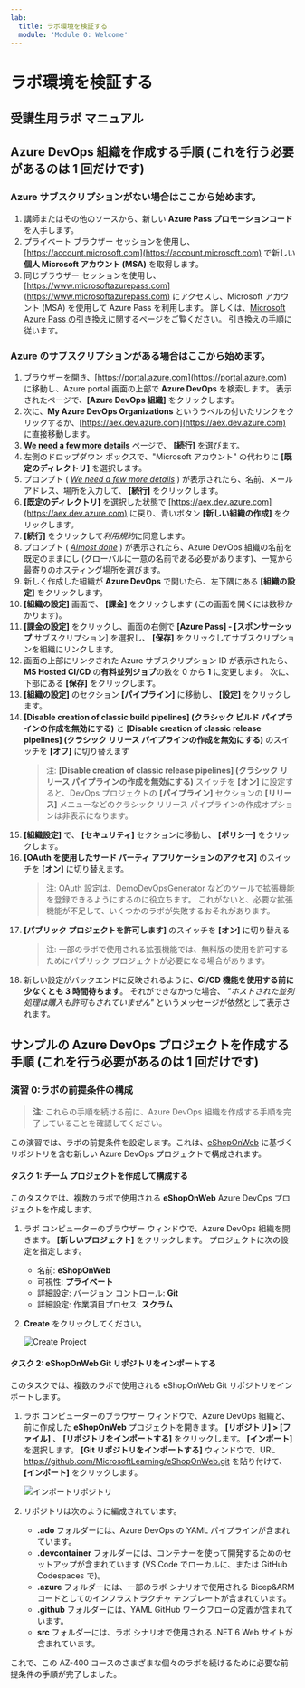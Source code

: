 ```yaml
---
lab:
  title: ラボ環境を検証する
  module: 'Module 0: Welcome'
---
```


# ラボ環境を検証する

## 受講生用ラボ マニュアル

## Azure DevOps 組織を作成する手順 (これを行う必要があるのは 1 回だけです)

### Azure サブスクリプションがない場合はここから始めます。
1. 講師またはその他のソースから、新しい **Azure Pass プロモーションコード**を入手します。
1. プライベート ブラウザー セッションを使用し、[https://account.microsoft.com](https://account.microsoft.com) で新しい **個人 Microsoft アカウント (MSA)** を取得します。
1. 同じブラウザー セッションを使用し、[https://www.microsoftazurepass.com](https://www.microsoftazurepass.com) にアクセスし、Microsoft アカウント (MSA) を使用して Azure Pass を利用します。 詳しくは、[Microsoft Azure Pass の引き換え](https://www.microsoftazurepass.com/Home/HowTo?Length=5)に関するページをご覧ください。 引き換えの手順に従います。

### Azure のサブスクリプションがある場合はここから始めます。

1. ブラウザーを開き、[https://portal.azure.com](https://portal.azure.com) に移動し、Azure portal 画面の上部で **Azure DevOps** を検索します。 表示されたページで、**[Azure DevOps 組織]** をクリックします。
1. 次に、**My Azure DevOps Organizations** というラベルの付いたリンクをクリックするか、[https://aex.dev.azure.com](https://aex.dev.azure.com) に直接移動します。
1. **[We need a few more details](詳細情報をいくつか入力する必要があります)** ページで、 **[続行]** を選びます。
1. 左側のドロップダウン ボックスで、"Microsoft アカウント" の代わりに **[既定のディレクトリ]** を選択します。
1. プロンプト ( *[We need a few more details](詳細情報をいくつか入力する必要があります)* ) が表示されたら、名前、メールアドレス、場所を入力して、 **[続行]** をクリックします。
1. **[既定のディレクトリ]** を選択した状態で [https://aex.dev.azure.com](https://aex.dev.azure.com) に戻り、青いボタン **[新しい組織の作成]** をクリックします。
1. **[続行]** をクリックして*利用規約*に同意します。
1. プロンプト ( *[Almost done](ほぼ完了)* ) が表示されたら、Azure DevOps 組織の名前を既定のままにし (グローバルに一意の名前である必要があります)、一覧から最寄りのホスティング場所を選びます。
1. 新しく作成した組織が **Azure DevOps** で開いたら、左下隅にある **[組織の設定]** をクリックします。
1. **[組織の設定]** 画面で、 **[課金]** をクリックします (この画面を開くには数秒かかります)。
1. **[課金の設定]** をクリックし、画面の右側で **[Azure Pass] - [スポンサーシップ** サブスクリプション] を選択し、 **[保存]** をクリックしてサブスクリプションを組織にリンクします。
1. 画面の上部にリンクされた Azure サブスクリプション ID が表示されたら、**MS Hosted CI/CD** の**有料並列ジョブ**の数を 0 から **1** に変更します。 次に、下部にある **[保存]** をクリックします。
1. **[組織の設定]** のセクション **[パイプライン]** に移動し、 **[設定]** をクリックします。
1. **[Disable creation of classic build pipelines] (クラシック ビルド パイプラインの作成を無効にする)** と **[Disable creation of classic release pipelines] (クラシック リリース パイプラインの作成を無効にする)** のスイッチを **[オフ]** に切り替えます
    > 注: **[Disable creation of classic release pipelines] (クラシック リリース パイプラインの作成を無効にする)** スイッチを **[オン]** に設定すると、DevOps プロジェクトの **[パイプライン]** セクションの **[リリース]** メニューなどのクラシック リリース パイプラインの作成オプションは非表示になります。
1. **[組織設定]** で、 **[セキュリティ]** セクションに移動し、 **[ポリシー]** をクリックします。
1. **[OAuth を使用したサード パーティ アプリケーションのアクセス]** のスイッチを **[オン]** に切り替えます。
    > 注: OAuth 設定は、DemoDevOpsGenerator などのツールで拡張機能を登録できるようにするのに役立ちます。 これがないと、必要な拡張機能が不足して、いくつかのラボが失敗するおそれがあります。
1. **[パブリック プロジェクトを許可します]** のスイッチを **[オン]** に切り替える
    > 注: 一部のラボで使用される拡張機能では、無料版の使用を許可するためにパブリック プロジェクトが必要になる場合があります。
1. 新しい設定がバックエンドに反映されるように、**CI/CD 機能を使用する前に少なくとも 3 時間待ちます**。 それができなかった場合、 *"ホストされた並列処理は購入も許可もされていません"* というメッセージが依然として表示されます。

## サンプルの Azure DevOps プロジェクトを作成する手順 (これを行う必要があるのは 1 回だけです)

### 演習 0:ラボの前提条件の構成

> **注**: これらの手順を続ける前に、Azure DevOps 組織を作成する手順を完了していることを確認してください。

この演習では、ラボの前提条件を設定します。これは、[eShopOnWeb](https://github.com/MicrosoftLearning/eShopOnWeb) に基づくリポジトリを含む新しい Azure DevOps プロジェクトで構成されます。

#### タスク 1: チーム プロジェクトを作成して構成する

このタスクでは、複数のラボで使用される **eShopOnWeb** Azure DevOps プロジェクトを作成します。

1. ラボ コンピューターのブラウザー ウィンドウで、Azure DevOps 組織を開きます。 **[新しいプロジェクト]** をクリックします。 プロジェクトに次の設定を指定します。
    - 名前: **eShopOnWeb**
    - 可視性: **プライベート**
    - 詳細設定: バージョン コントロール: **Git**
    - 詳細設定: 作業項目プロセス: **スクラム**

2. **Create** をクリックしてください。

    ![Create Project](images/create-project.png)

#### タスク 2: eShopOnWeb Git リポジトリをインポートする

このタスクでは、複数のラボで使用される eShopOnWeb Git リポジトリをインポートします。

1. ラボ コンピューターのブラウザー ウィンドウで、Azure DevOps 組織と、前に作成した **eShopOnWeb** プロジェクトを開きます。 **[リポジトリ] > [ファイル]** 、 **[リポジトリをインポートする]** をクリックします。 **[インポート]** を選択します。 **[Git リポジトリをインポートする]** ウィンドウで、URL https://github.com/MicrosoftLearning/eShopOnWeb.git を貼り付けて、 **[インポート]** をクリックします。

    ![インポートリポジトリ](images/import-repo.png)

2. リポジトリは次のように編成されています。
    - **.ado** フォルダーには、Azure DevOps の YAML パイプラインが含まれています。
    - **.devcontainer** フォルダーには、コンテナーを使って開発するためのセットアップが含まれています (VS Code でローカルに、または GitHub Codespaces で)。
    - **.azure** フォルダーには、一部のラボ シナリオで使用される Bicep&ARM コードとしてのインフラストラクチャ テンプレートが含まれています。
    - **.github** フォルダーには、YAML GitHub ワークフローの定義が含まれています。
    - **src** フォルダーには、ラボ シナリオで使用される .NET 6 Web サイトが含まれています。

これで、この AZ-400 コースのさまざまな個々のラボを続けるために必要な前提条件の手順が完了しました。

